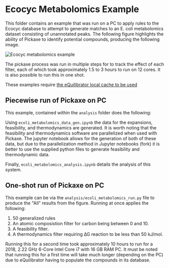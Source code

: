 # Ecocyc Metabolomics Example
This folder contains an example that was run on a PC to apply rules to the Ecocyc database to attempt to generate matches to an E. coli metabolomics dataset consisting of unannotated peaks.
The following figure highlights the ability of Pickaxe to identify potential compounds, producing the following image. 

![Ecocyc metabolomics example](laptop/figures/fig6_filters_totalPA_scaled.png)

The pickaxe process was run in multiple steps for to track the effect of each filter, each of which took approximately 1.5 to 3 hours to run on 12 cores. It is also possible to run this in one shot.

These examples require [the eQuilibrator local cache to be used](https://equilibrator.readthedocs.io/en/latest/local_cache.html)

## Piecewise run of Pickaxe on PC
This example, contained within the `analysis` folder does the following:

Using `ecoli_metabolomics_data_gen.ipynb` the data for the expansions, feasibility, and thermodynamics are generated. It is worth noting that the feasibility and thermodynamics software are parallelized when used with Pickaxe. The jupyter notebook allows for the generation of both of these data, but due to the parallelization method in Jupyter notebooks (fork) it is better to use the supplied python files to generate feasibility and thermodynamic data.

Finally, `ecoli_metabolomics_analysis.ipynb` details the analysis of this system.

## One-shot run of Pickaxe on PC
This example can be via the `analysis/ecoli_metabolomics_run.py` file to produce the "All" results from the figure. Running at once applies the following:
1. 50 generalized rules
2. An atomic composistion filter for carbon being between 0 and 10.
3. A feasibility filter.
4. A thermodynamics filter requiring ∆G reaction to be less than 50 kJ/mol.

Running this for a second time took approximately 10 hours to run for a 2018, 2.22 GHz 6-Core Intel Core i7 with 16 GB RAM PC.
It must be noted that running this for a first time will take much longer (depending on the PC) due to eQuilibrator having to populate the compounds in its database.


